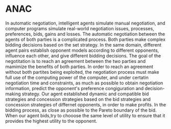 # ANAC
In automatic negotiation, intelligent agents simulate manual negotiation, and computer programs simulate real-world negotiation issues, processes, preferences, bids, gains and losses. The automatic negotiation between the agents of both parties is a complicated process. Both parties make complex bidding decisions based on the set strategy. In the same domain, different agent pairs establish opponent models according to different opponents, influence each other, and give different bidding decisions. The goal of the negotitation is to reach an agreement between the two parties and mamimize the benefits of both parties. In order to reach an agreement without both partites being exploited, the negotiation process must make full use of the computing power of the computer, and under certatin negotiation time and constraints, as much as possible to obtain negotiation information, predict the opponent's preference congiguration and decision-making strategy. Our agent established dynamic and compatible bid strategies and concession strategies based on the bid strategies and concession strategies of differnet opponents, in order to make profits. In the bidding process, as close as possible to the Pareto boundary of the bid. When our agent bids,try to chooose the same level of utility to ensure that it provides the highest utility to the opponent.
